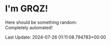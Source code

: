# I'm GRQZ!
Here should be something random:  
Completely automated!

Last Update: 2024-07-26 01:11:08.794783+00:00
